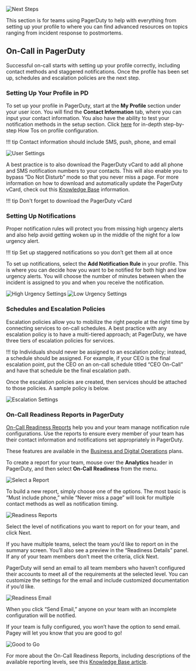 ![Next Steps](../assets/img/headers/OnCall-NextSteps.png)

This section is for teams using PagerDuty to help with everything from setting up your profile to where you can find advanced resources on topics ranging from incident response to postmortems. 

## On-Call in PagerDuty

Successful on-call starts with setting up your profile correctly, including contact methods and staggered notifications. Once the profile has been set up, schedules and escalation policies are the next step. 

### Setting Up Your Profile in PD

To set up your profile in PagerDuty, start at the **My Profile** section under your user icon. You will find the **Contact Information** tab, where you can input your contact information. You also have the ability to test your notification methods in the setup section. Click [here](https://support.pagerduty.com/docs/configuring-a-user-profile) for in-depth step-by-step How Tos on profile configuration. 

!!! tip
		Contact information should include SMS, push, phone, and email

![User Settings](../assets/img/user-settings.png)

A best practice is to also download the PagerDuty vCard to add all phone and SMS notification numbers to your contacts. This will also enable you to bypass “Do Not Disturb” mode so that you never miss a page. For more information on how to download and automatically update the PagerDuty vCard, check out this [Knowledge Base](https://support.pagerduty.com/docs/notification-phone-numbers)  information.

!!! tip
		Don't forget to download the PagerDuty vCard

### Setting Up Notifications
Proper notification rules will protect you from missing high urgency alerts and also help avoid getting woken up in the middle of the night for a low urgency alert.

!!! tip
		Set up staggered notifications so you don’t get them all at once

To set up notifications, select the **Add Notification Rule** in your profile. This is where you can decide how you want to be notified for both high and low urgency alerts. You will choose the number of minutes between when the incident is assigned to you and when you receive the notification. 

![High Urgency Settings](../assets/img/high-urgency.png)
![Low Urgency Settings](../assets/img/low-urgency.png)

### Schedules and Escalation Policies

Escalation policies allow you to mobilize the right people at the right time by connecting services to on-call schedules. A best practice with any escalation policy is to have a multi-tiered approach; at PagerDuty, we have three tiers of escalation policies for services. 

!!! tip
		Individuals should never be assigned to an escalation policy; instead, a schedule should be assigned. For example, if your CEO is the final escalation point, put the CEO on an on-call schedule titled “CEO On-Call” and have that schedule be the final escalation path.

Once the escalation policies are created, then services should be attached to those policies. A sample policy is below. 

![Escalation Settings](../assets/img/escalations.png)

### On-Call Readiness Reports in PagerDuty

[On-Call Readiness Reports](https://support.pagerduty.com/docs/on-call-readiness-reports) help you and your team manage notification rule configurations. Use the reports to ensure every member of your team has their contact information and notifications set appropriately in PagerDuty.

These features are available in the [Business and Digital Operations](https://www.pagerduty.com/pricing/) plans. 

To create a report for your team, mouse over the **Analytics** header in PagerDuty, and then select **On-Call Readiness** from the menu.

![Select a Report](../assets/img/select-report.png)

To build a new report, simply choose one of the options. The most basic is “Must include phone,” while “Never miss a page” will look for multiple contact methods as well as notification timing. 

![Readiness Reports](../assets/img/oncall-readiness.png)

Select the level of notifications you want to report on for your team, and click Next.

If you have multiple teams, select the team you’d like to report on in the summary screen. You’ll also see a preview in the “Readiness Details” panel. If any of your team members don’t meet the criteria, click Next.

PagerDuty will send an email to all team members who haven’t configured their accounts to meet all of the requirements at the selected level. You can customize the settings for the email and include customized documentation if you’d like.

![Readiness Email](../assets/img/readiness-email.png)

When you click “Send Email,” anyone on your team with an incomplete configuration will be notified.

If your team is fully configured, you won’t have the option to send email. Pagey will let you know that you are good to go!

![Good to Go](../assets/img/pagey-summary.png)

For more about the On-Call Readiness Reports, including descriptions of the available reporting levels, see this [Knowledge Base article](https://support.pagerduty.com/docs/on-call-readiness-reports).


